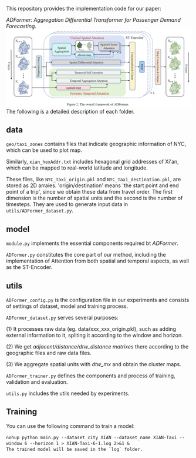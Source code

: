 This repository provides the implementation code for our paper: 

*ADFormer: Aggregation Differential Transformer for Passenger Demand Forecasting*.
![The overall framework of ADFormer](./overall_framework.png)
The following is a detailed description of each folder.
## data
`geo/taxi_zones` contains files that indicate geographic information of NYC, which can be used to plot map. 

Similarly, `xian_hexAddr.txt` includes hexagonal grid addresses of Xi'an, which can be mapped to real-world latitude and longitude. 

These files, like `NYC_Taxi_origin.pkl` and `NYC_Taxi_destination.pkl`, are stored as 2D arraies. 'origin/destination' means 'the start point and end point of a trip', since we obtain these data from travel order. The first dimension is the number of spatial units and the second is the number of timesteps. They are used to generate input data in `utils/ADFormer_dataset.py`.
## model
`module.py` implements the essential components required bt *ADFormer*.

`ADFormer.py` constitutes the core part of our method, including the implementation of Attention from both spatial and temporal aspects, as well as the ST-Encoder.
## utils
`ADFormer_config.py` is the configuration file in our experiments and consists of settings of dataset, model and training process.

`ADFormer_dataset.py` serves several purposes:

(1) It processes raw data (eg. data/xxx_xxx_origin.pkl), such as adding external information to it, spliting it according to the window and horizon.

(2) We get *adjacent/distance/dtw_distance matrixes* there according to the geographic files and raw data files.

(3) We aggregate spatial units with *dtw_mx* and obtain the cluster maps.

`ADFormer_trainer.py` defines the components and process of training, validation and evaluation.

`utils.py` includes the utils needed by experiments.

## Training
You can use the following command to train a model:
```
nohup python main.py --dataset_city XIAN --dataset_name XIAN-Taxi --window 6 --horizon 1 > XIAN-Taxi-6-1.log 2>&1 &
The trained model will be saved in the `log` folder.
